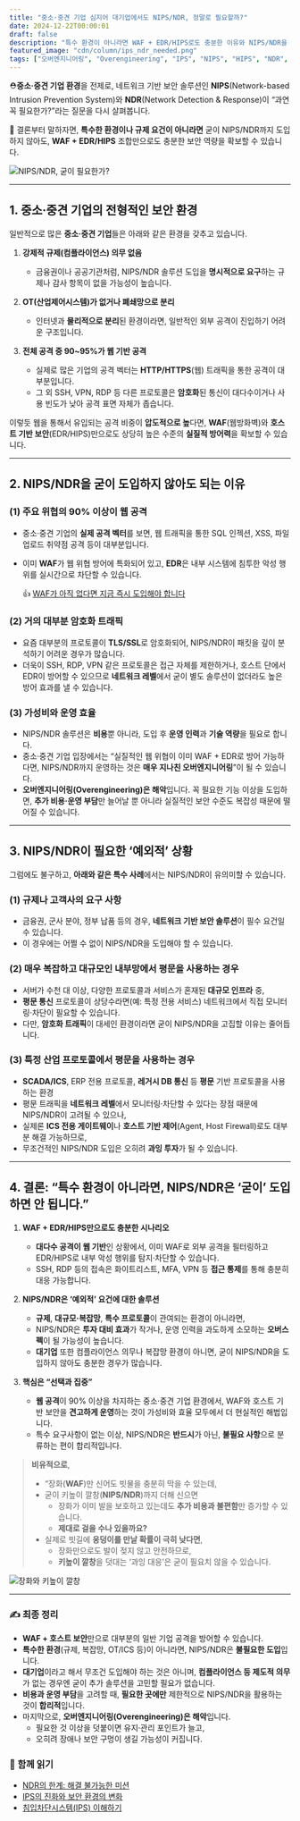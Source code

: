 ```yaml
---
title: "중소·중견 기업 심지어 대기업에서도 NIPS/NDR, 정말로 필요할까?"
date: 2024-12-22T00:00:01
draft: false
description: "특수 환경이 아니라면 WAF + EDR/HIPS로도 충분한 이유와 NIPS/NDR을 고려해야 하는 예외적 상황을 살펴봅니다."
featured_image: "cdn/column/ips_ndr_needed.png"
tags: ["오버엔지니어링", "Overengineering", "IPS", "NIPS", "HIPS", "NDR", "보안", "Security", "PLURA-XDR"]
---
```


⛑️**중소·중견 기업 환경**을 전제로, 네트워크 기반 보안 솔루션인 **NIPS**(Network-based Intrusion Prevention System)와 **NDR**(Network Detection & Response)이 “과연 꼭 필요한가?”라는 질문을 다시 살펴봅니다.

🚀 결론부터 말하자면, **특수한 환경이나 규제 요건이 아니라면** 굳이 NIPS/NDR까지 도입하지 않아도, **WAF + EDR/HIPS** 조합만으로도 충분한 보안 역량을 확보할 수 있습니다.

![NIPS/NDR, 굳이 필요한가?](https://blog.plura.io/cdn/column/ips_ndr_needed.png)

<!--more-->

---

## 1. **중소·중견 기업의 전형적인 보안 환경**

일반적으로 많은 **중소·중견 기업**들은 아래와 같은 환경을 갖추고 있습니다.

1. **강제적 규제(컴플라이언스) 의무 없음**  
   - 금융권이나 공공기관처럼, NIPS/NDR 솔루션 도입을 **명시적으로 요구**하는 규제나 감사 항목이 없을 가능성이 높습니다.

2. **OT(산업제어시스템)가 없거나 폐쇄망으로 분리**  
   - 인터넷과 **물리적으로 분리**된 환경이라면, 일반적인 외부 공격이 진입하기 어려운 구조입니다.

3. **전체 공격 중 90~95%가 웹 기반 공격**  
   - 실제로 많은 기업의 공격 벡터는 **HTTP/HTTPS**(웹) 트래픽을 통한 공격이 대부분입니다.  
   - 그 외 SSH, VPN, RDP 등 다른 프로토콜은 **암호화**된 통신이 대다수이거나 사용 빈도가 낮아 공격 표면 자체가 좁습니다.

이렇듯 웹을 통해서 유입되는 공격 비중이 **압도적으로 높**다면, **WAF**(웹방화벽)와 **호스트 기반 보안**(EDR/HIPS)만으로도 상당히 높은 수준의 **실질적 방어력**을 확보할 수 있습니다.

---

## 2. **NIPS/NDR을 굳이 도입하지 않아도 되는 이유**

### (1) **주요 위협의 90% 이상이 웹 공격**
- 중소·중견 기업의 **실제 공격 벡터**를 보면, 웹 트래픽을 통한 SQL 인젝션, XSS, 파일 업로드 취약점 공격 등이 대부분입니다.  
- 이미 **WAF**가 웹 위협 방어에 특화되어 있고, **EDR**은 내부 시스템에 침투한 악성 행위를 실시간으로 차단할 수 있습니다.

  👍 [WAF가 아직 없다면 지금 즉시 도입해야 합니다](https://blog.plura.io/ko/column/web-application-firewall-is-like-a-seatbelt/)

### (2) **거의 대부분 암호화 트래픽**
- 요즘 대부분의 프로토콜이 **TLS/SSL**로 암호화되어, NIPS/NDR이 패킷을 깊이 분석하기 어려운 경우가 많습니다.  
- 더욱이 SSH, RDP, VPN 같은 프로토콜은 접근 자체를 제한하거나, 호스트 단에서 EDR이 방어할 수 있으므로 **네트워크 레벨**에서 굳이 별도 솔루션이 없더라도 높은 방어 효과를 낼 수 있습니다.

### (3) **가성비와 운영 효율**  
- NIPS/NDR 솔루션은 **비용**뿐 아니라, 도입 후 **운영 인력**과 **기술 역량**을 필요로 합니다.  
- 중소·중견 기업 입장에서는 “실질적인 웹 위협이 이미 WAF + EDR로 방어 가능하다면, NIPS/NDR까지 운영하는 것은 **매우 지나친 오버엔지니어링**”이 될 수 있습니다.  
- **오버엔지니어링(Overengineering)은 해악**입니다. 꼭 필요한 기능 이상을 도입하면, **추가 비용·운영 부담**만 늘어날 뿐 아니라 실질적인 보안 수준도 복잡성 때문에 떨어질 수 있습니다.

---

## 3. **NIPS/NDR이 필요한 ‘예외적’ 상황**

그럼에도 불구하고, **아래와 같은 특수 사례**에서는 NIPS/NDR이 유의미할 수 있습니다.

### (1) **규제나 고객사의 요구 사항**
- 금융권, 군사 분야, 정부 납품 등의 경우, **네트워크 기반 보안 솔루션**이 필수 요건일 수 있습니다.  
- 이 경우에는 어쩔 수 없이 NIPS/NDR을 도입해야 할 수 있습니다.

### (2) **매우 복잡하고 대규모인 내부망에서 평문을 사용하는 경우**
- 서버가 수천 대 이상, 다양한 프로토콜과 서비스가 혼재된 **대규모 인프라** 중,  
- **평문 통신** 프로토콜이 상당수라면(예: 특정 전용 서비스) 네트워크에서 직접 모니터링·차단이 필요할 수 있습니다.  
- 다만, **암호화 트래픽**이 대세인 환경이라면 굳이 NIPS/NDR을 고집할 이유는 줄어듭니다.

### (3) **특정 산업 프로토콜에서 평문을 사용하는 경우**
- **SCADA/ICS**, ERP 전용 프로토콜, **레거시 DB 통신** 등 **평문** 기반 프로토콜을 사용하는 환경  
- 평문 트래픽을 **네트워크 레벨**에서 모니터링·차단할 수 있다는 장점 때문에 NIPS/NDR이 고려될 수 있으나,  
- 실제론 **ICS 전용 게이트웨이**나 **호스트 기반 제어**(Agent, Host Firewall)로도 대부분 해결 가능하므로,  
- 무조건적인 NIPS/NDR 도입은 오히려 **과잉 투자**가 될 수 있습니다.

---

## 4. **결론: “특수 환경이 아니라면, NIPS/NDR은 ‘굳이’ 도입하면 안 됩니다.”**

1. **WAF + EDR/HIPS만으로도 충분한 시나리오**  
   - **대다수 공격이 웹 기반**인 상황에서, 이미 WAF로 외부 공격을 필터링하고 EDR/HIPS로 내부 악성 행위를 탐지·차단할 수 있습니다.  
   - SSH, RDP 등의 접속은 화이트리스트, MFA, VPN 등 **접근 통제**를 통해 충분히 대응 가능합니다.

2. **NIPS/NDR은 ‘예외적’ 요건에 대한 솔루션**  
   - **규제**, **대규모·복잡망**, **특수 프로토콜**이 관여되는 환경이 아니라면,  
   - NIPS/NDR은 **투자 대비 효과**가 작거나, 운영 인력을 과도하게 소모하는 **오버스펙**이 될 가능성이 높습니다.  
   - **대기업** 또한 컴플라이언스 의무나 복잡망 환경이 아니면, 굳이 NIPS/NDR을 도입하지 않아도 충분한 경우가 많습니다.

3. **핵심은 “선택과 집중”**  
   - **웹 공격**이 90% 이상을 차지하는 중소·중견 기업 환경에서, WAF와 호스트 기반 보안을 **견고하게 운영**하는 것이 가성비와 효율 모두에서 더 현실적인 해법입니다.  
   - 특수 요구사항이 없는 이상, NIPS/NDR은 **반드시**가 아닌, **불필요 사항**으로 분류하는 편이 합리적입니다.

> **비유적으로**,  
> - “장화(**WAF**)만 신어도 빗물을 충분히 막을 수 있는데,  
> - 굳이 키높이 깔창(**NIPS/NDR**)까지 더해 신으면  
>   - 장화가 이미 발을 보호하고 있는데도 **추가 비용과 불편함**만 증가할 수 있습니다.  
>   - **제대로 걸을 수나 있을까요?**  
> - 실제로 빗길에 **웅덩이를 만날 확률이 극히 낮다면**,  
>   - 장화만으로도 발이 젖지 않고 안전하므로,  
>   - **키높이 깔창**을 덧대는 ‘과잉 대응’은 굳이 필요치 않을 수 있습니다.

![장화와 키높이 깔창](https://blog.plura.io/cdn/column/ips_ndr_needed-2.png)

---

### ✍️ **최종 정리**
- **WAF + 호스트 보안**만으로 대부분의 일반 기업 공격을 방어할 수 있습니다.  
- **특수한 환경**(규제, 복잡망, OT/ICS 등)이 아니라면, NIPS/NDR은 **불필요한 도입**입니다.  
- **대기업**이라고 해서 무조건 도입해야 하는 것은 아니며, **컴플라이언스 등 제도적 의무**가 없는 경우엔 굳이 추가 솔루션을 고민할 필요가 없습니다.  
- **비용과 운영 부담**을 고려할 때, **필요한 곳에만** 제한적으로 NIPS/NDR을 활용하는 것이 **합리적**입니다.  
- 마지막으로, **오버엔지니어링(Overengineering)은 해악**입니다.  
  - 필요한 것 이상을 덧붙이면 유지·관리 포인트가 늘고,  
  - 오히려 장애나 보안 구멍이 생길 가능성이 커집니다.

### 📖 **함께 읽기**
- [NDR의 한계: 해결 불가능한 미션](https://blog.plura.io/ko/column/limitations_of_ndr/)
- [IPS의 진화와 보안 환경의 변화](https://blog.plura.io/ko/column/ips_classification/)
- [침입차단시스템(IPS) 이해하기](https://blog.plura.io/ko/column/ips_understanding/)
